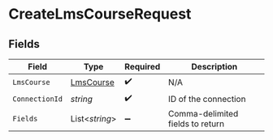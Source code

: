 # CreateLmsCourseRequest


## Fields

| Field                                             | Type                                              | Required                                          | Description                                       |
| ------------------------------------------------- | ------------------------------------------------- | ------------------------------------------------- | ------------------------------------------------- |
| `LmsCourse`                                       | [LmsCourse](../../Models/Components/LmsCourse.md) | :heavy_check_mark:                                | N/A                                               |
| `ConnectionId`                                    | *string*                                          | :heavy_check_mark:                                | ID of the connection                              |
| `Fields`                                          | List<*string*>                                    | :heavy_minus_sign:                                | Comma-delimited fields to return                  |